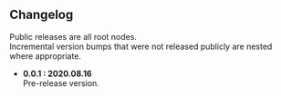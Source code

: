 ## Changelog

Public releases are all root nodes.  
Incremental version bumps that were not released publicly are nested where appropriate.
  
- **0.0.1 : 2020.08.16**    
  Pre-release version.
  
